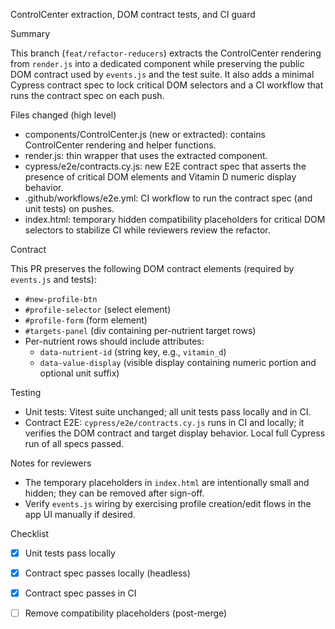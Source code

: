 ControlCenter extraction, DOM contract tests, and CI guard

Summary

This branch (`feat/refactor-reducers`) extracts the ControlCenter rendering from `render.js` into a dedicated component while preserving the public DOM contract used by `events.js` and the test suite. It also adds a minimal Cypress contract spec to lock critical DOM selectors and a CI workflow that runs the contract spec on each push.

Files changed (high level)

- components/ControlCenter.js (new or extracted): contains ControlCenter rendering and helper functions.
- render.js: thin wrapper that uses the extracted component.
- cypress/e2e/contracts.cy.js: new E2E contract spec that asserts the presence of critical DOM elements and Vitamin D numeric display behavior.
- .github/workflows/e2e.yml: CI workflow to run the contract spec (and unit tests) on pushes.
- index.html: temporary hidden compatibility placeholders for critical DOM selectors to stabilize CI while reviewers review the refactor.

Contract

This PR preserves the following DOM contract elements (required by `events.js` and tests):

- `#new-profile-btn`
- `#profile-selector` (select element)
- `#profile-form` (form element)
- `#targets-panel` (div containing per-nutrient target rows)
- Per-nutrient rows should include attributes:
  - `data-nutrient-id` (string key, e.g., `vitamin_d`)
  - `data-value-display` (visible display containing numeric portion and optional unit suffix)

Testing

- Unit tests: Vitest suite unchanged; all unit tests pass locally and in CI.
- Contract E2E: `cypress/e2e/contracts.cy.js` runs in CI and locally; it verifies the DOM contract and target display behavior. Local full Cypress run of all specs passed.

Notes for reviewers

- The temporary placeholders in `index.html` are intentionally small and hidden; they can be removed after sign-off.
- Verify `events.js` wiring by exercising profile creation/edit flows in the app UI manually if desired.

Checklist

- [x] Unit tests pass locally
- [x] Contract spec passes locally (headless)
- [x] Contract spec passes in CI
- [ ] Remove compatibility placeholders (post-merge)

